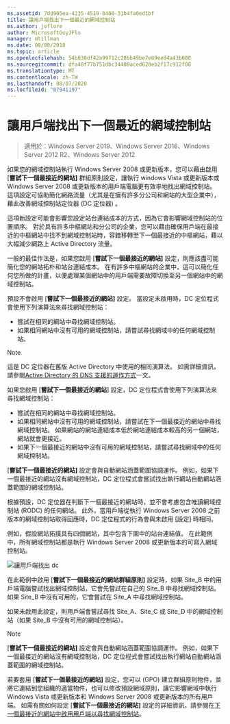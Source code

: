 ```yaml
---
ms.assetid: 7dd905ea-4235-4519-8400-31b4fa0ed1bf
title: 讓用戶端找出下一個最近的網域控制站
ms.author: joflore
author: MicrosoftGuyJFlo
manager: mtillman
ms.date: 08/08/2018
ms.topic: article
ms.openlocfilehash: 54b830df42a99712c28bb49be7e89ee84a43b088
ms.sourcegitcommit: dfa48f77b751dbc34409aced628eb2f17c912f08
ms.translationtype: MT
ms.contentlocale: zh-TW
ms.lasthandoff: 08/07/2020
ms.locfileid: "87941197"
---
```

# <a name="enabling-clients-to-locate-the-next-closest-domain-controller"></a>讓用戶端找出下一個最近的網域控制站

> 適用於：Windows Server 2019、Windows Server 2016、Windows Server 2012 R2、Windows Server 2012

如果您的網域控制站執行 Windows Server 2008 或更新版本，您可以藉由啟用 [**嘗試下一個最接近的網站]** 群組原則設定，讓執行 windows Vista 或更新版本或 Windows Server 2008 或更新版本的用戶端電腦更有效率地找出網域控制站。 這項設定可協助簡化網路流量（尤其是在擁有許多分公司和網站的大型企業中），藉此改善網域控制站定位器 (DC 定位器) 。

這項新設定可能會影響您設定站台連結成本的方式，因為它會影響網域控制站的位置順序。 對於具有許多中樞網站和分公司的企業，您可以藉由確保用戶端在最接近的中樞網站中找不到網域控制站時，容錯移轉至下一個最接近的中樞網站，藉以大幅減少網路上 Active Directory 流量。

一般的最佳作法是，如果您啟用 [**嘗試下一個最接近的網站]** 設定，則應該盡可能簡化您的網站拓朴和站台連結成本。 在有許多中樞網站的企業中，這可以簡化任何您所做的計畫，以便處理某個網站中的用戶端需要故障切換至另一個網站中的網域控制站。

預設不會啟用 [**嘗試下一個最接近的網站]** 設定。 當設定未啟用時，DC 定位程式會使用下列演算法來尋找網域控制站：

- 嘗試在相同的網站中尋找網域控制站。
- 如果相同網站中沒有可用的網域控制站，請嘗試尋找網域中的任何網域控制站。

> [!NOTE]
> 這是 DC 定位器在舊版 Active Directory 中使用的相同演算法。 如需詳細資訊，請參閱[Active Directory 的 DNS 支援的運作方式](/previous-versions/windows/it-pro/windows-server-2003/cc759550(v=ws.10))一文。

如果您啟用 [**嘗試下一個最接近的網站**] 設定，DC 定位程式會使用下列演算法來尋找網域控制站：

- 嘗試在相同的網站中尋找網域控制站。
- 如果相同網站中沒有可用的網域控制站，請嘗試在下一個最接近的網站中尋找網域控制站。 如果網站的網站連結成本低於網站連結成本較高的另一個網站，網站就會更接近。
- 如果下一個最接近的網站中沒有可用的網域控制站，請嘗試尋找網域中的任何網域控制站。

[**嘗試下一個最接近的網站]** 設定會與自動網站涵蓋範圍協調運作。 例如，如果下一個最接近的網站沒有網域控制站，DC 定位程式會嘗試找出執行網站自動網站涵蓋範圍的網域控制站。

根據預設，DC 定位器在判斷下一個最接近的網站時，並不會考慮包含唯讀網域控制站 (RODC) 的任何網站。 此外，當用戶端從執行 Windows Server 2008 之前版本的網域控制站取得回應時，DC 定位程式的行為會與未啟用 [設定] 時相同。

例如，假設網站拓撲具有四個網站，其中包含下圖中的站台連結值。 在此範例中，所有網域控制站都是執行 Windows Server 2008 或更新版本的可寫入網域控制站。

![讓用戶端找出 dc](media/Enabling-Clients-to-Locate-the-Next-Closest-Domain-Controller/beff4087-fb2a-463b-96ac-d440a9e29b75.gif)

在此範例中啟用 [**嘗試下一個最接近的網站群組原則]** 設定時，如果 Site_B 中的用戶端電腦嘗試找出網域控制站，它會先嘗試在自己的 Site_B 中尋找網域控制站。 如果 Site_B 中沒有可用的，它會嘗試在 Site_A 中尋找網域控制站。

如果未啟用此設定，則用戶端會嘗試尋找 Site_A、Site_C 或 Site_D 中的網域控制站（如果 Site_B 中沒有可用的網域控制站）。

> [!NOTE]
> [**嘗試下一個最接近的網站]** 設定會與自動網站涵蓋範圍協調運作。 例如，如果下一個最接近的網站沒有網域控制站，DC 定位程式會嘗試找出執行網站自動網站涵蓋範圍的網域控制站。

若要套用 [**嘗試下一個最接近的網站]** 設定，您可以 (GPO) 建立群組原則物件，並將它連結到您組織的適當物件，也可以修改預設網域原則，讓它影響網域中執行 Windows Vista 或更新版本和 Windows Server 2008 或更新版本的所有用戶端。 如需有關如何設定 [**嘗試下一個最接近的網站]** 設定的詳細資訊，請參閱在[下一個最接近的網站中啟用用戶端以尋找網域控制站](/previous-versions/windows/it-pro/windows-server-2008-r2-and-2008/cc772592(v=ws.10))。

